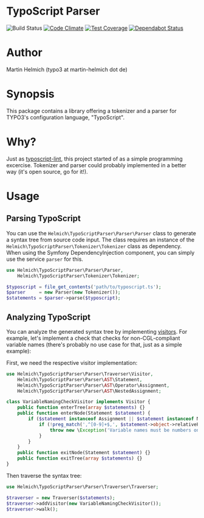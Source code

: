 TypoScript Parser
=================

![Build Status](https://github.com/martin-helmich/typo3-typoscript-parser/workflows/PHP%20type%20checking%20and%20unit%20testing/badge.svg?branch=master)
[![Code Climate](https://codeclimate.com/github/martin-helmich/typo3-typoscript-parser/badges/gpa.svg)](https://codeclimate.com/github/martin-helmich/typo3-typoscript-parser)
[![Test Coverage](https://codeclimate.com/github/martin-helmich/typo3-typoscript-parser/badges/coverage.svg)](https://codeclimate.com/github/martin-helmich/typo3-typoscript-parser/coverage)
[![Dependabot Status](https://api.dependabot.com/badges/status?host=github&repo=martin-helmich/typo3-typoscript-parser)](https://dependabot.com)

Author
======

Martin Helmich (typo3 at martin-helmich dot de)

Synopsis
========

This package contains a library offering a tokenizer and a parser for TYPO3's
configuration language, "TypoScript".

Why?
====

Just as [typoscript-lint](https://github.com/martin-helmich/typo3-typoscript-lint),
this project started of as a simple programming excercise. Tokenizer and parser
could probably implemented in a better way (it's open source, go for it!).

Usage
=====

Parsing TypoScript
------------------

You can use the `Helmich\TypoScriptParser\Parser\Parser` class to generate a syntax
tree from source code input. The class requires an instance of the `Helmich\TypoScriptParser\Tokenizer\Tokenizer`
class as dependency. When using the Symfony DependencyInjection component, you can
simply use the service `parser` for this.

```php
use Helmich\TypoScriptParser\Parser\Parser,
    Helmich\TypoScriptParser\Tokenizer\Tokenizer;

$typoscript = file_get_contents('path/to/typoscript.ts');
$parser     = new Parser(new Tokenizer());
$statements = $parser->parse($typoscript);
```

Analyzing TypoScript
--------------------

You can analyze the generated syntax tree by implementing [visitors](http://en.wikipedia.org/wiki/Visitor_pattern).
For example, let's implement a check that checks for non-CGL-compliant variable
names (there's probably no use case for that, just as a simple example):

First, we need the respective visitor implementation:

```php
use Helmich\TypoScriptParser\Parser\Traverser\Visitor,
    Helmich\TypoScriptParser\Parser\AST\Statement,
    Helmich\TypoScriptParser\Parser\AST\Operator\Assignment,
    Helmich\TypoScriptParser\Parser\AST\NestedAssignment;

class VariableNamingCheckVisitor implements Visitor {
    public function enterTree(array $statements) {}
    public function enterNode(Statement $statement) {
        if ($statement instanceof Assignment || $statement instanceof NestedAssignment) {
            if (!preg_match(',^[0-9]+$,', $statement->object->relativePath)) {
                throw new \Exception('Variable names must be numbers only!');
            }
        }
    }
    public function exitNode(Statement $statement) {}
    public function exitTree(array $statements) {}
}
```

Then traverse the syntax tree:

```php
use Helmich\TypoScriptParser\Parser\Traverser\Traverser;

$traverser = new Traverser($statements);
$traverser->addVisitor(new VariableNamingCheckVisitor());
$traverser->walk();
```
